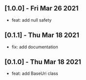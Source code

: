 ## [1.0.0] - Fri Mar 26 2021 

* feat: add null safety

## [0.1.1] - Thu Mar 18 2021 

* fix: add documentation

## [0.1.0] - Thu Mar 18 2021

* feat: add BaseUri class
